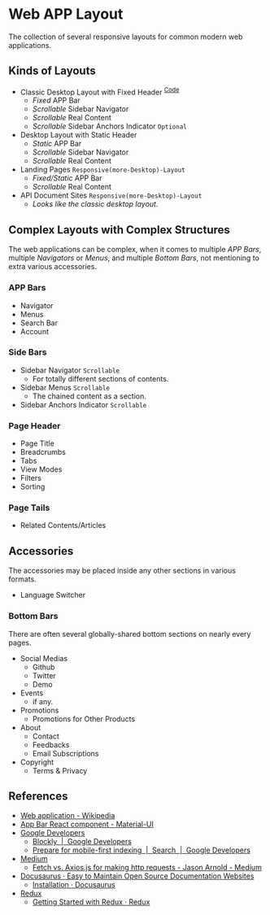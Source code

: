 # Web APP Layout

<!--
```yaml
date: 2019-12-16T14:29:34+0800
titles:
    - Web APP Layout
    - Web APP Responsive Layout
    - Responsive Layout
    - HTML CSS Layout
```
-->

The collection of several responsive layouts for common modern web applications.


## Kinds of Layouts

- Classic Desktop Layout with Fixed Header
<sup>[Code](./desktop-layout-with-fixed-header.html)</sup>
	- *Fixed* APP Bar
	- *Scrollable* Sidebar Navigator
	- *Scrollable* Real Content
	- *Scrollable* Sidebar Anchors Indicator `Optional`
- Desktop Layout with Static Header
	- *Static* APP Bar
	- *Scrollable* Sidebar Navigator
	- *Scrollable* Real Content
- Landing Pages `Responsive(more-Desktop)-Layout`
	- *Fixed/Static* APP Bar
	- *Scrollable* Real Content
- API Document Sites `Responsive(more-Desktop)-Layout`
	- *Looks like the classic desktop layout.*


## Complex Layouts with Complex Structures

The web applications can be complex,
when it comes to multiple *APP Bars*, multiple *Navigators* or *Menus*, and multiple *Bottom Bars*,
not mentioning to extra various accessories.

### APP Bars

- Navigator
- Menus
- Search Bar
- Account

### Side Bars

- Sidebar Navigator `Scrollable`
	- For totally different sections of contents.
- Sidebar Menus `Scrollable`
	- The chained content as a section.
- Sidebar Anchors Indicator `Scrollable`

### Page Header

- Page Title
- Breadcrumbs
- Tabs
- View Modes
- Filters
- Sorting

### Page Tails

- Related Contents/Articles

## Accessories

The accessories may be placed inside any other sections in various formats.

- Language Switcher

### Bottom Bars

There are often several globally-shared bottom sections on nearly every pages.

- Social Medias
	- Github
	- Twitter
	- Demo
- Events
	- if any.
- Promotions
	- Promotions for Other Products
- About
	- Contact
	- Feedbacks
	- Email Subscriptions
- Copyright
	- Terms & Privacy


## References

- [Web application - Wikipedia](https://en.wikipedia.org/wiki/Web_application)
- [App Bar React component - Material-UI](https://material-ui.com/components/app-bar/)
- [Google Developers](https://developers.google.com/)
	- [Blockly  |  Google Developers](https://developers.google.com/blockly)
	- [Prepare for mobile-first indexing  |  Search  |  Google Developers](https://developers.google.com/search/mobile-sites/mobile-first-indexing)
- [Medium](https://medium.com/)
	- [Fetch vs. Axios.js for making http requests - Jason Arnold - Medium](https://medium.com/@thejasonfile/fetch-vs-axios-js-for-making-http-requests-2b261cdd3af5)
- [Docusaurus · Easy to Maintain Open Source Documentation Websites](https://docusaurus.io/)
	- [Installation · Docusaurus](https://docusaurus.io/docs/en/installation)
- [Redux](https://redux.js.org/)
	- [Getting Started with Redux · Redux](https://redux.js.org/introduction/getting-started)
